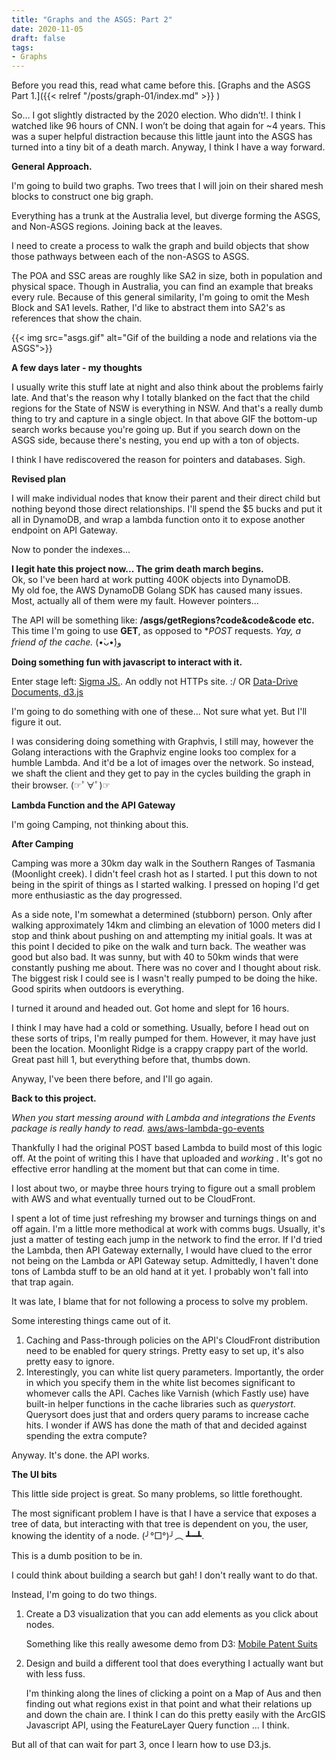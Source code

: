 ```yaml
---
title: "Graphs and the ASGS: Part 2"
date: 2020-11-05
draft: false
tags:
- Graphs
---
```


Before you read this, read what came before this. [Graphs and the ASGS Part 1.]({{< relref "/posts/graph-01/index.md" >}} )

So… I got slightly distracted by the 2020 election. Who didn’t!. I think I watched like 96 hours of CNN. I won’t be doing that again for ~4 years. This was a super helpful distraction because this little jaunt into the ASGS has turned into a tiny bit of a death march. Anyway, I think I have a way forward.
<!--more--> 
    
**General Approach.**

I'm going to build two graphs. Two trees that I will join on their shared mesh blocks to construct one big graph. 

Everything has a trunk at the Australia level, but diverge forming the ASGS, and Non-ASGS regions. Joining back at the leaves.

I need to create a process to walk the graph and build objects that show those pathways between each of the non-ASGS to ASGS.

The POA and SSC areas are roughly like SA2 in size, both in population and physical space. Though in Australia, you can find an example that breaks every rule. Because of this general similarity, I'm going to omit the Mesh Block and SA1 levels. Rather, I'd like to abstract them into SA2's as references that show the chain.

{{< img src="asgs.gif" alt="Gif of the building a node and relations via the ASGS">}}

**A few days later - my thoughts**

I usually write this stuff late at night and also think about the problems fairly late. And that's the reason why I totally blanked on the fact that the child regions for the State of NSW is everything in NSW. And that's a really dumb thing to try and capture in a single object. In that above GIF the bottom-up search works because you're going up. But if you search down on the ASGS side, because there's nesting, you end up with a ton of objects. 

I think I have rediscovered the reason for pointers and databases. Sigh. 

**Revised plan**

I will make individual nodes that know their parent and their direct child but nothing beyond those direct relationships. 
I'll spend the $5 bucks and put it all in DynamoDB, and wrap a lambda function onto it to expose another endpoint on API Gateway.

Now to ponder the indexes...

**I legit hate this project now... The grim death march begins.**  
Ok, so I've been hard at work putting 400K objects into DynamoDB.   
My old foe, the AWS DynamoDB Golang SDK has caused many issues. Most, actually all of them were my fault. However pointers...

The API will be something like: **/asgs/getRegions?code&code&code etc.**
This time I'm going to use **GET**, as opposed to **POST* requests. *Yay, a friend of the cache.*  (•̀ᴗ•́)و

**Doing something fun with javascript to interact with it.**  

Enter stage left: [Sigma JS.](http://sigmajs.org/). An oddly not HTTPs site. :/
OR 
[Data-Drive Documents, d3.js](https://d3js.org/)

I'm going to do something with one of these... Not sure what yet. But I'll figure it out.

I was considering doing something with Graphvis, I still may, however the Golang interactions with the Graphviz engine looks too complex for a humble Lambda. And it'd be a lot of images over the network. So instead, we shaft the client and they get to pay in the cycles building the graph in their browser. (☞ﾟ∀ﾟ)☞

**Lambda Function and the API Gateway**

I'm going Camping, not thinking about this. 

**After Camping**  

Camping was more a 30km day walk in the Southern Ranges of Tasmania (Moonlight creek). I didn't feel crash hot as I started. I put this down to not being in the spirit of things as I started walking. I pressed on hoping I'd get more enthusiastic as the day progressed. 

As a side note, I'm somewhat a determined (stubborn) person. Only after walking approximately 14km and climbing an elevation of 1000 meters did I stop and think about pushing on and attempting my initial goals. It was at this point I decided to pike on the walk and turn back. The weather was good but also bad. It was sunny, but with 40 to 50km winds that were constantly pushing me about. There was no cover and I thought about risk. The biggest risk I could see is I wasn't really pumped to be doing the hike. Good spirits when outdoors is everything.

I turned it around and headed out. Got home and slept for 16 hours. 

I think I may have had a cold or something. Usually, before I head out on these sorts of trips, I'm really pumped for them. However, it may have just been the location. Moonlight Ridge is a crappy crappy part of the world. Great past hill 1, but everything before that, thumbs down.

Anyway, I've been there before, and I'll go again.

**Back to this project.**

*When you start messing around with Lambda and integrations the Events package is really handy to read.*
[aws/aws-lambda-go-events ](https://github.com/aws/aws-lambda-go/blob/master/events/apigw.go)

Thankfully I had the original POST based Lambda to build most of this logic off. At the point of writing this I have that uploaded and *working* . It's got no effective error handling at the moment but that can come in time. 

I lost about two, or maybe three hours trying to figure out a small problem with AWS and what eventually turned out to be CloudFront. 

I spent a lot of time just refreshing my browser and turnings things on and off again. I'm a little more methodical at work with comms bugs. Usually, it's just a matter of testing each jump in the network to find the error. If I'd tried the Lambda, then API Gateway externally, I would have clued to the error not being on the Lambda or API Gateway setup. Admittedly, I haven't done tons of Lambda stuff to be an old hand at it yet. I probably won't fall into that trap again. 

It was late, I blame that for not following a process to solve my problem.

Some interesting things came out of it. 
1. Caching and Pass-through policies on the API's CloudFront distribution need to be enabled for query strings. Pretty easy to set up, it's also pretty easy to ignore.
2. Interestingly, you can white list query parameters. Importantly, the order in which you specify them in the white list becomes significant to whomever calls the API. Caches like Varnish (which Fastly use) have built-in helper functions in the cache libraries such as *querystort*. Querysort does just that and orders query params to increase cache hits. I wonder if AWS has done the math of that and decided against spending the extra compute?

Anyway. It's done. the API works. 

**The UI bits**  

This little side project is great. So many problems, so little forethought. 

The most significant problem I have is that I have a service that exposes a tree of data, but interacting with that tree is dependent on you, the user, knowing the identity of a node. (╯°□°)╯︵ ┻━┻. 

This is a dumb position to be in.

I could think about building a search but gah! I don't really want to do that.

Instead, I'm going to do two things. 

1. Create a D3 visualization that you can add elements as you click about nodes. 

    Something like this really awesome demo from D3: [Mobile Patent Suits](https://observablehq.com/@d3/mobile-patent-suits)

2. Design and build a different tool that does everything I actually want but with less fuss. 

    I'm thinking along the lines of clicking a point on a Map of Aus and then finding out what regions exist in that point and what their relations up and down the chain are. I think I can do this pretty easily with the ArcGIS Javascript API, using the FeatureLayer Query function ... I think. 

But all of that can wait for part 3, once I learn how to use D3.js.
